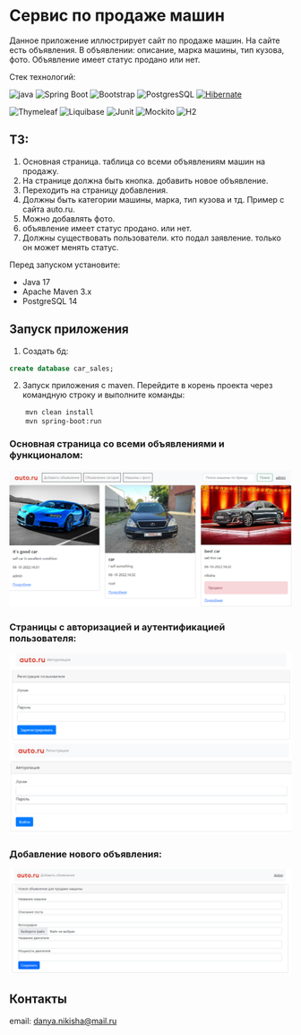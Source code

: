 # Сервис по продаже машин

Данное приложение иллюстрирует сайт по продаже машин.
На сайте есть объявления. В объявлении: описание, марка машины, тип кузова, фото. Объявление имеет статус продано или нет.

Стек технологий: 

![java](https://img.shields.io/badge/Java--17-ED8B00?style=for-the-badge&logo=java&logoColor=white)
![Spring Boot](https://img.shields.io/badge/Spring_Boot--2.7.3-F2F4F9?style=for-the-badge&logo=spring-boot)
![Bootstrap](https://img.shields.io/badge/Bootstrap--5.2.2-563D7C?style=for-the-badge&logo=bootstrap&logoColor=white)
![PostgresSQL](https://img.shields.io/badge/PostgreSQL--42.3.6-316192?style=for-the-badge&logo=postgresql&logoColor=white)
[![Hibernate](https://img.shields.io/badge/Hibernate--5.6.11-59666C?style=for-the-badge&logo=Hibernate&logoColor=white)](https://hibernate.org/)

![Thymeleaf](https://img.shields.io/badge/Thymeleaf-3.0.15-blue)
![Liquibase](https://img.shields.io/badge/Liquibase-4.9.1-red)
![Junit](https://img.shields.io/badge/JUNIT-4.13.2-orange)
![Mockito](https://img.shields.io/badge/MOCKITO-4.6.1-red)
![H2](https://img.shields.io/badge/hsqldb-2.7.0-yellowgreen)

## ТЗ:
1. Основная страница. таблица со всеми объявлениям машин на продажу.
2. На странице должна быть кнопка. добавить новое объявление.
3. Переходить на страницу добавления.
4. Должны быть категории машины, марка, тип кузова и тд. Пример с сайта auto.ru.
5. Можно добавлять фото.
6. объявление имеет статус продано. или нет.
7. Должны существовать пользователи. кто подал заявление. только он может менять статус.

Перед запуском установите:

- Java 17
- Apache Maven 3.x
- PostgreSQL 14

## Запуск приложения

1. Создать бд:
```sql
create database car_sales;
```

2. Запуск приложения с maven. Перейдите в корень проекта через командную строку и выполните команды:
```
    mvn clean install
    mvn spring-boot:run
```


### Основная страница со всеми объявлениями и функционалом:
![](img/gn.png)

### Страницы с авторизацией и аутентификацией пользователя: 
![](img/reg.png)
![](img/auth.png)

### Добавление нового объявления:
![](img/add.png)

## Контакты
email: danya.nikisha@mail.ru



